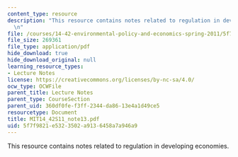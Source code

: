 ```yaml
---
content_type: resource
description: "This resource contains notes related to regulation in developing economies.\r\
  \n"
file: /courses/14-42-environmental-policy-and-economics-spring-2011/5f7f9821e5323502a9136458a7a946a9_MIT14_42S11_note13.pdf
file_size: 269361
file_type: application/pdf
hide_download: true
hide_download_original: null
learning_resource_types:
- Lecture Notes
license: https://creativecommons.org/licenses/by-nc-sa/4.0/
ocw_type: OCWFile
parent_title: Lecture Notes
parent_type: CourseSection
parent_uid: 360df0fe-f3ff-2344-da86-13e4a1d49ce5
resourcetype: Document
title: MIT14_42S11_note13.pdf
uid: 5f7f9821-e532-3502-a913-6458a7a946a9
---
```

This resource contains notes related to regulation in developing economies.
